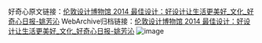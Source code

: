 好奇心原文链接：[伦敦设计博物馆 2014 最佳设计：好设计让生活更美好_文化_好奇心日报-姚芳沁](https://www.qdaily.com/articles/421.html)
WebArchive归档链接：[伦敦设计博物馆 2014 最佳设计：好设计让生活更美好_文化_好奇心日报-姚芳沁](http://web.archive.org/web/20170916052926/http://www.qdaily.com/articles/421.html)
![image](http://ww3.sinaimg.cn/large/007d5XDply1g3v489hmsqj30u061hqv5)